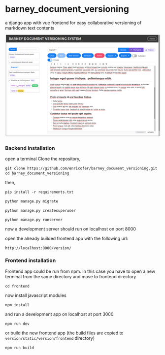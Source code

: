 # barney_document_versioning
a django app with vue frontend for easy collaborative versioning of markdown text contents

![](docs/bvs1.png)

### Backend installation

open a terminal Clone the repository, 

```
git clone https://github.com/enricofer/barney_document_versioning.git
cd barney_document_versioning
```

then,

```
pip install -r requirements.txt
```

```
python manage.py migrate
```

```
python manage.py createsuperuser
```

```
python manage.py runserver
```

now a development server should run on localhost on port 8000

open the already builded frontend app  with the following url:

```
http://localhost:8000/version/
```

### Frontend installation

Frontend app could be run from npm. In this case you have to open a new terminal from the same directory and move to frontend directory

```
cd frontend
```

now install javascript modules

```
npm install
```

and run a development app on localhost at port 3000

```
npm run dev
```

or build the new frontend app (the build files are copied to `version/static/version/frontend` directory)

```
npm run build
```

